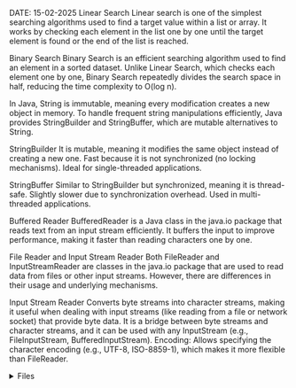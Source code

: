 DATE: 15-02-2025
Linear Search Linear search is one of the simplest searching algorithms used to find a target value within a list or array. It works by checking each element in the list one by one until the target element is found or the end of the list is reached.

Binary Search Binary Search is an efficient searching algorithm used to find an element in a sorted dataset. Unlike Linear Search, which checks each element one by one, Binary Search repeatedly divides the search space in half, reducing the time complexity to O(log n).

In Java, String is immutable, meaning every modification creates a new object in memory. To handle frequent string manipulations efficiently, Java provides StringBuilder and StringBuffer, which are mutable alternatives to String.

StringBuilder It is mutable, meaning it modifies the same object instead of creating a new one. Fast because it is not synchronized (no locking mechanisms). Ideal for single-threaded applications.

StringBuffer Similar to StringBuilder but synchronized, meaning it is thread-safe. Slightly slower due to synchronization overhead. Used in multi-threaded applications.

Buffered Reader BufferedReader is a Java class in the java.io package that reads text from an input stream efficiently. It buffers the input to improve performance, making it faster than reading characters one by one.

File Reader and Input Stream Reader Both FileReader and InputStreamReader are classes in the java.io package that are used to read data from files or other input streams. However, there are differences in their usage and underlying mechanisms.

Input Stream Reader Converts byte streams into character streams, making it useful when dealing with input streams (like reading from a file or network socket) that provide byte data. It is a bridge between byte streams and character streams, and it can be used with any InputStream (e.g., FileInputStream, BufferedInputStream). Encoding: Allows specifying the character encoding (e.g., UTF-8, ISO-8859-1), which makes it more flexible than FileReader.
<details>
<summary>Files</summary>
BinarySearchFirstLast.java CompareStringBufferStringBuilder.java ConcatenateStrings.java ConvertByteStreamToCharStream.java CountWordOccurences.java MatrixSearch.java PeakElement.java ReadFileLineByLine.java ReadInputAndWriteToFile.java RemoveDuplicates.java ReverseString.java RotatedSortedArray.java SearchAndFind.java Solution.java Solution2.java StringAndFileOperations.java
</details>